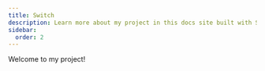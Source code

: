 ```yaml
---
title: Switch
description: Learn more about my project in this docs site built with Starlight.
sidebar:
  order: 2
---
```


Welcome to my project!